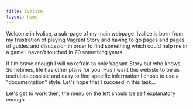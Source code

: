 ```yaml
---
title: Ivalice
layout: home
---
```


Welcome in Ivalice, a sub-page of my main webpage. Ivalice is born from my frustration of playing Vagrant Story and having to go pages and pages of guides and disucssion in order to find something which could help me in a game I haven't touched in 20 something years.

If I'm brave enough I will no refrain to only Vagrant Story but who knows. Sometimes, life has other plans for you. Has I want this webiste to be as useful as possible and easy to find specific information I chose to use a "documentation" style. Let's hope that I succeed in this task...

Let's get to work then, the  menu on the left should be self explanatory enough

